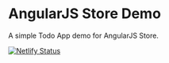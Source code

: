 # AngularJS Store Demo

A simple Todo App demo for AngularJS Store.

[![Netlify Status](https://api.netlify.com/api/v1/badges/b96c83ba-16b3-4c36-8d3d-55d1fc95d63d/deploy-status)](https://app.netlify.com/sites/pensive-bell-92f0a8/deploys)
